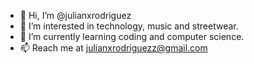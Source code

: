 - 👋 Hi, I’m @julianxrodriguez
- 👀 I’m interested in technology, music and streetwear.
- 🌱 I’m currently learning coding and computer science.
- 📫 Reach me at julianxrodriguezz@gmail.com

<!---
julianxrodriguez/julianxrodriguez is a ✨ special ✨ repository because its `README.md` (this file) appears on your GitHub profile.
You can click the Preview link to take a look at your changes.
--->
